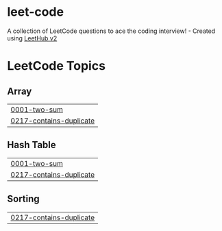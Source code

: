 # leet-code
A collection of LeetCode questions to ace the coding interview! - Created using [LeetHub v2](https://github.com/arunbhardwaj/LeetHub-2.0)

<!---LeetCode Topics Start-->
# LeetCode Topics
## Array
|  |
| ------- |
| [0001-two-sum](https://github.com/olti2803/leet-code/tree/master/0001-two-sum) |
| [0217-contains-duplicate](https://github.com/olti2803/leet-code/tree/master/0217-contains-duplicate) |
## Hash Table
|  |
| ------- |
| [0001-two-sum](https://github.com/olti2803/leet-code/tree/master/0001-two-sum) |
| [0217-contains-duplicate](https://github.com/olti2803/leet-code/tree/master/0217-contains-duplicate) |
## Sorting
|  |
| ------- |
| [0217-contains-duplicate](https://github.com/olti2803/leet-code/tree/master/0217-contains-duplicate) |
<!---LeetCode Topics End-->